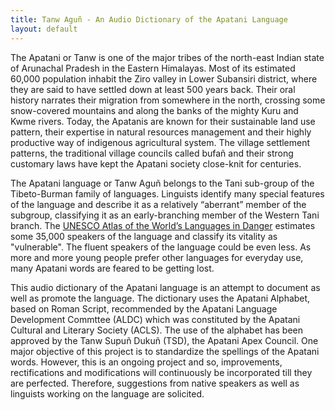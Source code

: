 ```yaml
---
title: Tanw Aguñ - An Audio Dictionary of the Apatani Language
layout: default
---
```


<div class="home" markdown="1">
The Apatani or Tanw is one of the major tribes of the north-east Indian state of Arunachal Pradesh in the Eastern Himalayas. Most of its estimated 60,000 population inhabit the Ziro valley in Lower Subansiri district, where they are said to have settled down at least 500 years back. Their oral history narrates their migration from somewhere in the north, crossing some snow-covered mountains and along the banks of the mighty Kuru and Kwme rivers. Today, the Apatanis are known for their sustainable land use pattern, their expertise in natural resources management and their highly productive way of indigenous agricultural system. The village settlement patterns, the traditional village councils called bufañ and their strong customary laws have kept the Apatani society close-knit for centuries. 

The Apatani language or Tanw Aguñ belongs to the Tani sub-group of the Tibeto-Burman family of languages. Linguists identify many special features of the language and describe it as a relatively “aberrant” member of the subgroup, classifying it as an early-branching member of the Western Tani branch. The [UNESCO Atlas of the World’s Languages in Danger](http://www.unesco.org/languages-atlas/en/atlasmap/language-id-938.html) estimates some 35,000 speakers  of the language and classify its vitality as "vulnerable". The fluent speakers of the language could be even less. As more and more young people prefer other languages for everyday use, many Apatani words are feared to be getting lost. 

This audio dictionary of the Apatani language is an attempt to document as well as promote the language. The dictionary uses the Apatani Alphabet, based on Roman Script, recommended by the Apatani Language Development Commttee (ALDC) which was constituted by the Apatani Cultural and Literary Society (ACLS). The use of the alphabet has been approved by the Tanw Supuñ Dukuñ (TSD), the Apatani Apex Council. One major objective of this project is to standardize the spellings of the Apatani words. However, this is an ongoing project and so, improvements, rectifications and modifications will continuously be incorporated till they are perfected. Therefore, suggestions from native speakers as well as linguists working on the language are solicited.

</div>
